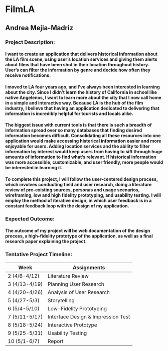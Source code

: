 # FilmLA
## Andrea Mejia-Madriz

### Project Description:
#### I want to create an application that delivers historical information about the LA film scene, using user’s location services and giving them alerts about films that have been shot in their location throughout history. User’s can filter the information by genre and decide how often they receive notifications. 
#### I moved to LA four years ago, and I’ve always been interested in learning about the city. Since I didn’t learn the history of California in school like native Angelenos, I want to learn more about the city that I now call home in a simple and interactive way. Because LA is the hub of the film industry, I believe that having an application dedicated to delivering that information is incredibly helpful for tourists and locals alike. 
#### The biggest issue with current tools is that there is such a breadth of information spread over so many databases that finding desired information becomes difficult. Consolidating all these resources into one application would make accessing historical information easier and more enjoyable for users. Adding location services and the ability to filter information by interest would keep users from having to sift through huge amounts of information to find what’s relevant. If historical information was more accessible, customizable, and user friendly, more people would be interested in learning it. 
#### To complete this project, I will follow the user-centered design process, which involves conducting field and user research, doing a literature review of pre-existing sources, personas and usage scenarios, wireframing, low and high fidelity prototyping, and usability testing. I will employ the method of iterative design, in which user feedback is in a constant feedback loop with the design of my application. 

### Expected Outcome:
#### The outcome of my project will be web documentation of the design process, a high-fidelity prototype of the application, as well as a final research paper explaining the project. 

### Tentative Project Timeline: 

Week | Assignments
------------ | -------------
2 (4/6-4/12) | Literature Review
3 (4/13-4/19) | Planning User Research
4 (4/20-4/26) | Analysis of User Research
5 (4/27-5/3) | Storytelling
6 (5/4-5/10) | Low-Fidelity Prototyping
7 (5/11-5/17) | Interface Design & Impression Test
8 (5/18-5/24) | Interactive Prototype
9 (5/25-5/31) | Usability Testing
10 (5/1-6/7) | Report
